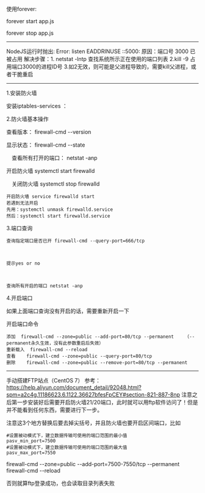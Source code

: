 使用forever:


forever start app.js

forever stop app.js



******************************
NodeJS运行时抛出: Error: listen EADDRINUSE ::5000:
原因：端口号 3000 已被占用
解决步骤：1.  netstat -lntp  查找系统所示正在使用的端口列表
	  2.kill -9 占用端口3000的进程ID号
	  3.如2无效，则可能是父进程导致的，需要kill父进程，或者干脆重启


****************************************
1.安装防火墙

   安装iptables-services ：

 

2.防火墙基本操作

 

   查看版本： firewall-cmd --version

 

   显示状态： firewall-cmd --state

 

　查看所有打开的端口： netstat -anp

 

   开启防火墙 systemctl start firewalld

 

　关闭防火墙 systemctl stop firewalld

 

    开启防火墙 service firewalld start
    若遇到无法开启
    先用：systemctl unmask firewalld.service
    然后：systemctl start firewalld.service

 

3.端口查询

 

    查询指定端口是否已开 firewall-cmd --query-port=666/tcp

 

    提示yes or no

 

    查询所有开启的端口 netstat -anp

4.开启端口

   如果上面端口查询没有开启的话，需要重新开启一下

   开启端口命令  

 

    添加  firewall-cmd --zone=public --add-port=80/tcp --permanent    （--permanent永久生效，没有此参数重启后失效）
    重新载入  firewall-cmd --reload
    查看    firewall-cmd --zone=public --query-port=80/tcp
    删除    firewall-cmd --zone=public --remove-port=80/tcp --permanent




*****************************************************************
手动搭建FTP站点（CentOS 7）
参考：https://help.aliyun.com/document_detail/92048.html?spm=a2c4g.11186623.6.1122.36627bfesFpCEY#section-821-887-8np
注意之后第一步安装好后需要开启防火墙21/20端口，此时就可以用ftp软件访问了！但是并不能看到任何东西，需要进行下一步。


注意这3个地方替换后要去掉尖括号，并且防火墙也要开启区间端口，比如
```pasv_address=<FTP服务器公网IP地址>
#设置被动模式下，建立数据传输可使用的端口范围的最小值
pasv_min_port=7500
#设置被动模式下，建立数据传输可使用的端口范围的最大值
pasv_max_port=7550
```
firewall-cmd --zone=public --add-port=7500-7550/tcp --permanent
firewall-cmd --reload

否则就算ftp登录成功，也会读取目录列表失败



